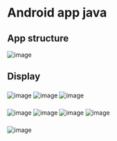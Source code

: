# Android app java
## App structure
![image](https://github.com/fight24/PetWeio_DoAn/assets/73922634/f50c0356-0ac5-4ba3-a586-4707cc7b5329)
## Display
###
![image](https://github.com/fight24/PetWeio_DoAn/assets/73922634/629e79d8-f4af-445d-8f76-36ab36767df1) 
![image](https://github.com/fight24/PetWeio_DoAn/assets/73922634/ee726c5d-b7bb-408a-a305-a0fce3f3c0b8) 
![image](https://github.com/fight24/PetWeio_DoAn/assets/73922634/1baf69d7-19b9-4c3a-8d2c-638b1d292fb9)
###
![image](https://github.com/fight24/PetWeio_DoAn/assets/73922634/9ea1cbd2-7fbb-4b8e-b687-183a97053668)
![image](https://github.com/fight24/PetWeio_DoAn/assets/73922634/98b1f6c2-dceb-4e5e-b90c-b46a257b4971)
![image](https://github.com/fight24/PetWeio_DoAn/assets/73922634/f437123a-b2ec-4e60-81ee-18fffdfd01eb)
![image](https://github.com/fight24/PetWeio_DoAn/assets/73922634/7ef04653-1a71-45b4-940a-50bf39ec824e)
###
![image](https://github.com/fight24/PetWeio_DoAn/assets/73922634/8abf0cf7-25f4-42be-9896-d1b6a1a607a7)







